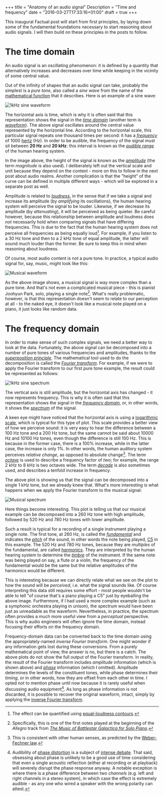+++
title = "Anatomy of an audio signal"
Description = "Time and frequency"
date = "2016-03-27T17:33:16+01:00"
draft = true
+++

This inaugural Factual post will start from first principles, by laying down some of the fundamental foundations necessary to start reasoning about audio signals. I will then build on these principles in the posts to follow.

# The time domain

An audio signal is an oscillating phenomenon: it is defined by a quantity that alternatively increases and decreases over time while keeping in the vicinity of some central value.

Out of the infinity of shapes that an audio signal can take, probably the simplest is a *pure tone*, also called a *sine wave* from the name of the [mathematical function][sine] that it describes. Here is an example of a sine wave:

![1kHz sine waveform](/plots/1khz-sine-wave.svg)

The horizontal axis is time, which is why it is often said that this representation shows the signal in the *[time domain]* (another term is *[waveform]*). The above signal oscillates around the central value represented by the horizontal line. According to the horizontal scale, this particular signal repeats one thousand times per second: it has a *[frequency]* of 1000 [hertz] (Hz). In order to be audible, the frequency of the signal must sit between **20 Hz** and **20 kHz**: this interval is known as the *[audible range]* of the human hearing system.

In the image above, the height of the signal is known as the *[amplitude]* (the term *magnitude* is also used). I deliberately left out the vertical scale and unit because they depend on the context - more on this to follow in the next post about audio realms. Another complication is that the "height" of the curve can be defined in multiple different ways - which will be explored in a separate post as well.

Amplitude is related to *[loudness]*, in the sense that if we take a signal and increase its amplitude (by *amplifying* its oscillations), the human hearing system will perceive the signal to be louder. Likewise, if we decrease its amplitude (by *attenuating*), it will be perceived as being quieter. Be careful however, because this relationship between amplitude and loudness does *not* necessarily hold when comparing signals that have differing frequencies. This is due to the fact that the human hearing system does not perceive all frequencies as being equally loud[^loudnessfrequency]. For example, if you listen to a 30 Hz tone and then to a 2 kHz tone of equal amplitude, the latter will sound much louder than the former. Be sure to keep this in mind when reasoning about loudness.

Of course, most audio content is not a pure tone. In practice, a typical audio signal for, say, music, might look like this:

![Musical waveform](/plots/piano-c5-wave.svg)

As the above image shows, a musical signal is way more complex than a pure tone. And that's not even a complicated musical piece - this is pianist Joohyun Park, solo, playing a single note[^music]. What's really problematic, however, is that this representation doesn't seem to relate to our perception at all - to the naked eye, it doesn't look like a musical note played on a piano, it just looks like random data.

# The frequency domain

In order to make sense of such complex signals, we need a better way to look at the data. Fortunately, the above signal can be decomposed into a number of pure tones of various frequencies and amplitudes, thanks to the *[superposition principle]*. The mathematical tool used to do the decomposition is called the *[Fourier transform][fourier]*. For example, if we were to apply the Fourier transform to our first pure tone example, the result could be represented as follows:

![1kHz sine spectrum](/plots/1khz-sine-spectrum.svg)

The vertical axis is still amplitude, but the horizontal axis has changed - it now represents frequency. This is why it is often said that this representation shows the signal in the *[frequency domain]*, or, in other words, it shows the *[spectrum]* of the signal.

A keen eye might have noticed that the horizontal axis is using a [logarithmic scale], which is typical for this type of plot. This scale provides a better view of how we perceive sound: it is very easy to hear the difference between a 100 Hz tone and a 200 Hz tone, but the same cannot be said about 10000 Hz and 10100 Hz tones, even though the difference is still 100 Hz. This is because in the former case, there is a 100% increase, while in the latter case, the increase is only 1%. In other words, the human auditory system perceives *relative change*, as opposed to absolute change[^relativechange]. The term *[octave]* is used to describe a frequency factor of *two*; for example, the range 2 kHz to 8 kHz is two octaves wide. The term *[decade]* is also sometimes used, and describes a tenfold increase in frequency.

The above plot is showing us that the signal can be decomposed into a single 1 kHz tone, but we already knew that. What's more interesting is what happens when we apply the Fourier transform to the musical signal:

![Musical spectrum](/plots/piano-c5-spectrum.svg)

Here things become interesting. This plot is telling us that our musical example can be decomposed into a 260 Hz tone with high amplitude, followed by 520 Hz and 780 Hz tones with lower amplitude.

Such a result is typical for a recording of a single instrument playing a single note. The first tone, at 260 Hz, is called the *[fundamental]* and indicates the *[pitch]* of the sound, in other words the note being played, [C5] in this example. The 520 Hz and 780 Hz tones, because they are *multiples* of the fundamental, are called *[harmonics]*. They are interpreted by the human hearing system to determine the *[timbre]* of the instrument. If the same note was being played on say, a flute or a violin, the frequency of the fundamental would be the same but the relative amplitudes of the harmonics would be different.

This is interesting because we can directly relate what we see on the plot to how the sound will be *perceived*, i.e. what the signal sounds like. Of course interpreting this data still requires some effort - most people wouldn't be able to tell "of course that's a piano playing a C5" just by eyeballing the above image. Furthermore, if I had used a more complex example (such as a symphonic orchestra playing in unison), the spectrum would have been just as unreadable as the waveform. Nevertheless, in practice, the spectrum often provides a much more useful view from a *perceptual* perspective. This is why audio engineers will often ignore the time domain, instead focusing their efforts on the frequency domain.

Frequency-domain data can be converted back to the time domain using the appropriately-named *inverse Fourier transform*. One might wonder if any information gets lost during these conversions. From a purely mathematical point of view, the answer is no, but there is a catch. The above plots do not show the full output of the Fourier transform. In reality, the result of the Fourier transform includes *amplitude* information (which is shown above) and *[phase]* information (which I omitted). Amplitude determines the levels of the constituent tones, while phase determines their *timing*, or in other words, how they are offset from each other in time. I opted not to mention phase until now because it is rarely useful when discussing audio equipment[^phaseaudibility]. As long as phase information is not discarded, it is possible to recover the original waveform, intact, simply by applying the [inverse Fourier transform].

[^music]: Specifically, this is one of the first notes played at the beginning of the *Allegro* track from *[The Music of Battlestar Galactica for Solo Piano][bsgpiano]*.

[^loudnessfrequency]: The effect can be quantified using [equal-loudness contours][loudnesscontours].

[^relativechange]: This is consistent with other human senses, as predicted by the [Weber-Fechner law].

[^phaseaudibility]: Audibility of [phase distortion] is a subject of [intense debate][phasedebate]. That said, obsessing about phase is unlikely to be a good use of time considering that even a single acoustic reflection (either at recording or at playback) will severely disrupt the phase response anyway. A notable exception is where there is a phase difference between two *channels* (e.g. left and right channels in a stereo system), in which case the effect is extremely audible - as any one who wired a speaker with the wrong polarity can attest.

[amplitude]: https://en.wikipedia.org/wiki/Amplitude
[audible range]: https://en.wikipedia.org/wiki/Hearing_range
[bsgpiano]: http://www.bearmccreary.com/blog/blog/battlestar-galactica-3/battlestar-galactica-solo-piano-cd/
[C5]: https://en.wikipedia.org/wiki/C_%28musical_note%29#Designation_by_octave
[decade]: https://en.wikipedia.org/wiki/Decade_%28log_scale%29
[frequency]: https://en.wikipedia.org/wiki/Frequency
[frequency domain]: https://en.wikipedia.org/wiki/Frequency_domain
[fourier]: https://en.wikipedia.org/wiki/Fourier_transform
[fundamental]: https://en.wikipedia.org/wiki/Fundamental_frequency
[harmonics]: https://en.wikipedia.org/wiki/Harmonic
[hertz]: https://en.wikipedia.org/wiki/Hertz
[inverse Fourier transform]: https://en.wikipedia.org/wiki/Fourier_inversion_theorem
[logarithmic scale]: https://en.wikipedia.org/wiki/Logarithmic_scale#Graphic_representation
[loudness]: https://en.wikipedia.org/wiki/Loudness
[loudnesscontours]: https://en.wikipedia.org/wiki/Equal-loudness_contour
[octave]: https://en.wikipedia.org/wiki/Octave
[phase]: https://en.wikipedia.org/wiki/Phase_%28waves%29
[phase distortion]: https://en.wikipedia.org/wiki/Phase_distortion
[phasedebate]: http://www.silcom.com/~aludwig/Phase_audibility.htm
[pitch]: https://en.wikipedia.org/wiki/Pitch_%28music%29
[sine]: https://en.wikipedia.org/wiki/Sine
[spectrum]: https://en.wikipedia.org/wiki/Spectral_density
[superposition principle]: https://en.wikipedia.org/wiki/Superposition_principle
[timbre]: https://en.wikipedia.org/wiki/Timbre
[time domain]: https://en.wikipedia.org/wiki/Time_domain
[waveform]: https://en.wikipedia.org/wiki/Waveform
[Weber-Fechner law]: https://en.wikipedia.org/wiki/Weber%E2%80%93Fechner_law
